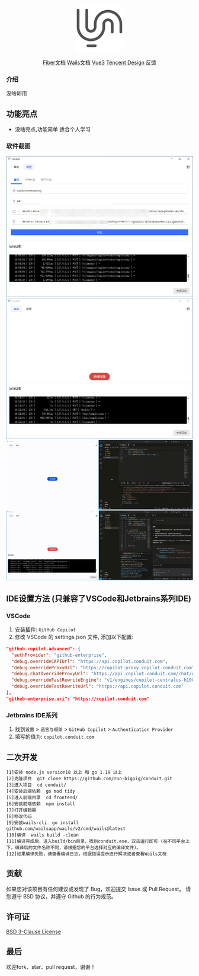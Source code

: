 <p align="center">
<img width="128" src="readme/appicon.png" >
</p>
<p align="center">
<a href="https://docs.gofiber.io/" target="_blank">Fiber文档</a>
<a href="https://wails.io/zh-Hans/docs/introduction" target="_blank">Wails文档</a>
<a href="https://vuejs.org/" target="_blank">Vue3</a>
<a href="https://tdesign.tencent.com/vue-next/getting-started">Tencent Design</a>
<a href="https://github.com/run-bigpig/conduit/issues" target="_blank">反馈</a>
</p>

### 介绍

没啥卵用

## 功能亮点
- 没啥亮点,功能简单 适合个人学习

### 软件截图
![1](readme/1.png)
![2](readme/2.png)
![3](readme/3.gif)
![4](readme/4.gif)

## IDE设置方法 (只兼容了VSCode和Jetbrains系列IDE)

### VSCode

1. 安装插件: `GitHub Copilot`
2. 修改 VSCode 的 settings.json 文件, 添加以下配置:

```json
"github.copilot.advanced": {
  "authProvider": "github-enterprise",
  "debug.overrideCAPIUrl": "https://api.copilot.conduit.com",
  "debug.overrideProxyUrl": "https://copilot-proxy.copilot.conduit.com",
  "debug.chatOverrideProxyUrl": "https://api.copilot.conduit.com/chat/completions",
  "debug.overrideFastRewriteEngine": "v1/engines/copilot-centralus-h100",
  "debug.overrideFastRewriteUrl": "https://api.copilot.conduit.com"
},
"github-enterprise.uri": "https://copilot.conduit.com"
```

### Jetbrains IDE系列

1. 找到`设置` > `语言与框架` > `GitHub Copilot` > `Authentication Provider`
2. 填写的值为: `copilot.conduit.com`


##  二次开发

```
[1]安装 node.js version18 以上 和 go 1.19 以上
[2]克隆项目  git clone https://github.com/run-bigpig/conduit.git
[3]进入项目  cd conduit/
[4]安装后端依赖  go mod tidy
[5]进入前端目录  cd frontend/
[6]安装前端依赖  npm install
[7]打开编辑器
[8]修改代码
[9]安装wails-cli  go install github.com/wailsapp/wails/v2/cmd/wails@latest
[10]编译  wails build -clean
[11]编译完成后，进入build/bin目录，找到conduit.exe，双击运行即可 (在不同平台上下，编译后的文件名称不同，请根据您的平台选择对应的编译文件)。
[12]如果编译失败，请查看编译日志，根据错误提示进行解决或者查看Wails文档
```

## 贡献

如果您对该项目有任何建议或发现了 Bug，欢迎提交 Issue 或 Pull Request。 请您遵守 BSD 协议，并遵守 Github 的行为规范。

## 许可证
[BSD 3-Clause License](https://opensource.org/licenses/BSD-3-Clause)

## 最后
欢迎fork、star、pull request，谢谢！


